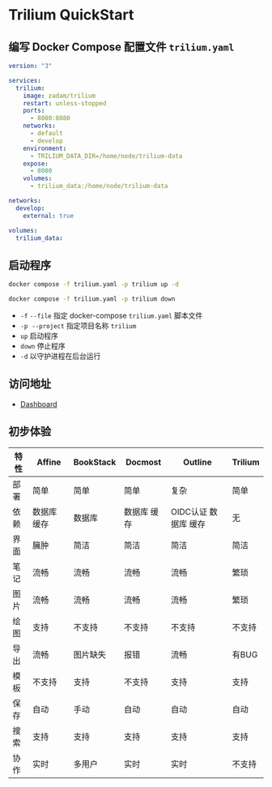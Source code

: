
# Trilium QuickStart

## 编写 Docker Compose 配置文件 `trilium.yaml`

```yaml
version: "3"

services:
  trilium:
    image: zadam/trilium
    restart: unless-stopped
    ports:
      - 8080:8080
    networks:
      - default
      - develop
    environment:
      - TRILIUM_DATA_DIR=/home/node/trilium-data
    expose:
      - 8080
    volumes:
      - trilium_data:/home/node/trilium-data

networks:
  develop:
    external: true

volumes:
  trilium_data:

```

## 启动程序

```bash
docker compose -f trilium.yaml -p trilium up -d

docker compose -f trilium.yaml -p trilium down

```

- `-f` `--file` 指定 docker-compose `trilium.yaml` 脚本文件
- `-p`  `--project` 指定项目名称 `trilium`
- `up` 启动程序
- `down` 停止程序
- `-d` 以守护进程在后台运行

## 访问地址
- [Dashboard](http://localhost:8080)

## 初步体验
| 特性 | Affine      | BookStack | Docmost     | Outline              | Trilium |
| ---- | ----------- | --------- | ----------- | -------------------- | ------- |
| 部署 | 简单        | 简单      | 简单        | 复杂                 | 简单    |
| 依赖 | 数据库 缓存 | 数据库    | 数据库 缓存 | OIDC认证 数据库 缓存 | 无      |
| 界面 | 臃肿        | 简洁      | 简洁        | 简洁                 | 简洁    |
| 笔记 | 流畅        | 流畅      | 流畅        | 流畅                 | 繁琐    |
| 图片 | 流畅        | 流畅      | 流畅        | 流畅                 | 繁琐    |
| 绘图 | 支持        | 不支持    | 不支持      | 不支持               | 不支持  |
| 导出 | 流畅        | 图片缺失  | 报错        | 流畅                 | 有BUG   |
| 模板 | 不支持      | 支持      | 不支持      | 支持                 | 支持    |
| 保存 | 自动        | 手动      | 自动        | 自动                 | 自动    |
| 搜索 | 支持        | 支持      | 支持        | 支持                 | 支持    |
| 协作 | 实时        | 多用户    | 实时        | 实时                 | 不支持  |

